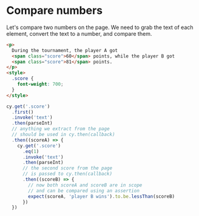 # Compare numbers

Let's compare two numbers on the page. We need to grab the text of each element, convert the text to a number, and compare them.

<!-- fiddle Compare numbers -->

```html
<p>
  During the tournament, the player A got
  <span class="score">60</span> points, while the player B got
  <span class="score">81</span> points.
</p>
<style>
  .score {
    font-weight: 700;
  }
</style>
```

```js
cy.get('.score')
  .first()
  .invoke('text')
  .then(parseInt)
  // anything we extract from the page
  // should be used in cy.then(callback)
  .then((scoreA) => {
    cy.get('.score')
      .eq(1)
      .invoke('text')
      .then(parseInt)
      // the second score from the page
      // is passed to cy.then(callback)
      .then((scoreB) => {
        // now both scoreA and scoreB are in scope
        // and can be compared using an assertion
        expect(scoreA, 'player B wins').to.be.lessThan(scoreB)
      })
  })
```

<!-- fiddle-end -->
